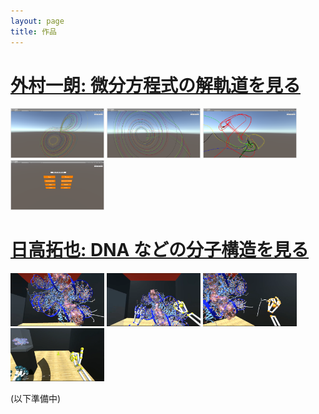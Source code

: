 ```yaml
---
layout: page
title: 作品
---
```


# [外村一朗: 微分方程式の解軌道を見る]({{site.baseurl}}/2018/02/22/hokamura.html)
<img src="/images/hokamura/Lorenz.png" alt="Lorenz アトラクタ" style="width: 150px;" />
<img src="/images/hokamura/Roessler.png" alt="Roessler system" style="width: 150px;" />
<img src="/images/hokamura/Thomas.png" alt="Thomas' system" style="width: 150px;" />
<img src="/images/hokamura/selection.png" alt="選択画面" style="width: 150px;" />

# [日高拓也: DNA などの分子構造を見る]({{site.baseurl}}/2018/02/22/hidaka.html)

<img src="/images/hidaka/protein_model.PNG" alt="分子モデル" style="width: 150px;" />
<img src="/images/hidaka/interaction.PNG" alt="分子モデルを掴む" style="width: 150px;" />
<img src="/images/hidaka/PinchDraw.PNG" alt="PinchDraw" style="width: 150px;" />
<img src="/images/hidaka/teleport.PNG" alt="テレポート" style="width: 150px;" />

(以下準備中)